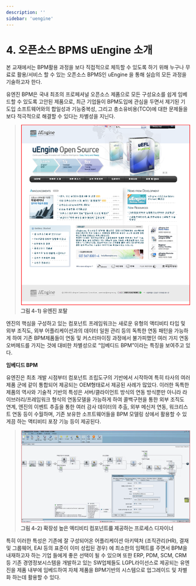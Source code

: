 ```yaml
---
description: ''
sidebar: 'uengine'
---
```


# 4. 오픈소스 BPMS uEngine 소개

본 교재에서는 BPM활용 과정을 보다 직접적으로 체득할 수 있도록 하기 위해 누구나 무료로 활용/서비스 할 수 있는 오픈소스 BPMS인 uEngine 을 통해 실습의 모든 과정을 기술하고자 한다.

유엔진 BPM은 국내 최초의 프로페셔널 오픈소스 제품으로 모든 구성요소를 쉽게 임베드할 수 있도록 고안된 제품으로, 최근 기업들이 BPM도입에 관심을 두면서 제기된 기 도입 소프트웨어와의 합일성과 기능중복성, 그리고 총소유비용(TCO)에 대한 문제들을 보다 적극적으로 해결할 수 있다는 차별성을 지닌다.



>![](../../uengine-image/30.png)
>**그림 4-1) 유엔진 포탈**

엔진의 핵심을 구성하고 있는 컴포넌트 프레임워크는 새로운 유형의 액티비티 타입 및 외부 조직도, 외부 어플리케이션과의 데이터 일원 관리 등의 독특한 연동 패턴을 가능하게 하여 기존 BPM제품들이 연동 및 커스터마이징 과정에서 불가피했던 여러 가지 연동 오버헤드를 가지는 것에 대비한 차별성으로 “임베디드 BPM”이라는 특징을 보여주고 있다.

**임베디드 BPM**

유엔진은 최초 개발 시점부터 컴포넌트 조립도구의 기반에서 시작하여 특히 타사의 여러 제품 군에 같이 통합되어 제공되는 OEM형태로서 제공된 사례가 많았다. 이러한 독특한 제품의 역사와 기술적 기반의 특성은 서버/클라이언트 방식의 연동 방식뿐만 아니라 라이브러리/프레임워크 형식의 연동모델을 가능하게 하여 콜백구현을 통한 외부 조직도 연계, 엔진의 이벤트 추출을 통한 여러 감사 데이터의 추출, 외부 메신저 연동, 워크리스트 연동 등이 수월하며, 기존 보유한 소프트웨어들을 BPM 모델링 상에서 활용할 수 있게끔 하는 액티비티 포장 기능 등이 제공된다.


>![](../../uengine-image/31.png)
>**그림 4-2) 확장성 높은 액티비티 컴포넌트를 제공하는 프로세스 디자이너**

특히 이러한 특성은 기존에 잘 구성되어온 어플리케이션 아키텍처 (조직관리(HR), 결재 및 그룹웨어, EAI 등의 표준이 이미 성립된 경우) 에 최소한의 임팩트를 주면서 BPM을 내재하고자 하는 기업 들에게 좋은 선택이 될 수 있으며 또한 ERP, PDM, SCM, CRM등 기존 경영정보시스템을 개발하고 있는 SW업체들도 LGPL라이선스로 제공되는 유엔진을 제품 내부에 임베드하여 자체 제품을 BPM기반의 시스템으로 업그레이드 및 차별화 하는데 활용할 수 있다.












